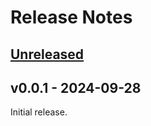 # Release Notes

## [Unreleased](https://github.com/Thavarshan/matrix/compare/v0.0.1...HEAD)

## v0.0.1 - 2024-09-28

Initial release.
